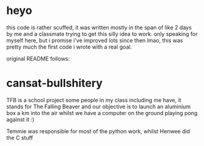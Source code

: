 # heyo
this code is rather scuffed, it was written mostly in the span of like 2 days by me and a classmate trying to get this silly idea to work.
only speaking for myself here, but i promise i've improved lots since then lmao, this was pretty much the first code i wrote with a real goal.

original README follows:


# cansat-bullshitery
TFB is a school project some people in my class including me have, it stands for The Falling Beaver and our objective is to launch an aluminium box a km into the air whilst we have a computer on the ground playing pong against it :)

Temmie was responsible for most of the python work, whilst Henwee did the C stuff
